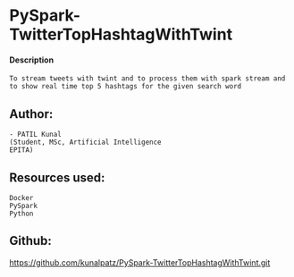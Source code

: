 # PySpark-TwitterTopHashtagWithTwint

#### Description
``` 
To stream tweets with twint and to process them with spark stream and to show real time top 5 hashtags for the given search word
```
## Author:
```
- PATIL Kunal
(Student, MSc, Artificial Intelligence
EPITA)
```

## Resources used:
```
Docker
PySpark
Python
```

## Github:
https://github.com/kunalpatz/PySpark-TwitterTopHashtagWithTwint.git
